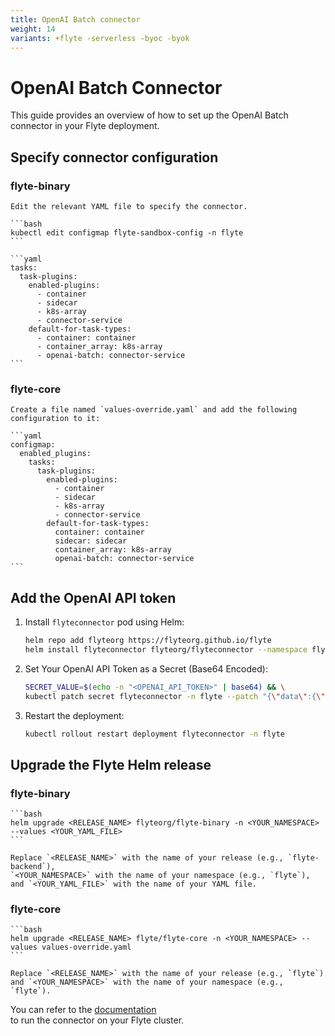 ```yaml
---
title: OpenAI Batch connector
weight: 14
variants: +flyte -serverless -byoc -byok
---
```


# OpenAI Batch Connector

This guide provides an overview of how to set up the OpenAI Batch connector in your Flyte deployment.

## Specify connector configuration

### flyte-binary

    Edit the relevant YAML file to specify the connector.

    ```bash
    kubectl edit configmap flyte-sandbox-config -n flyte
    ```

    ```yaml
    tasks:
      task-plugins:
        enabled-plugins:
          - container
          - sidecar
          - k8s-array
          - connector-service
        default-for-task-types:
          - container: container
          - container_array: k8s-array
          - openai-batch: connector-service
    ```

### flyte-core
    Create a file named `values-override.yaml` and add the following configuration to it:

    ```yaml
    configmap:
      enabled_plugins:
        tasks:
          task-plugins:
            enabled-plugins:
              - container
              - sidecar
              - k8s-array
              - connector-service
            default-for-task-types:
              container: container
              sidecar: sidecar
              container_array: k8s-array
              openai-batch: connector-service
    ```

## Add the OpenAI API token

1. Install `flyteconnector` pod using Helm:

    ```bash
    helm repo add flyteorg https://flyteorg.github.io/flyte
    helm install flyteconnector flyteorg/flyteconnector --namespace flyte
    ```

2. Set Your OpenAI API Token as a Secret (Base64 Encoded):

    ```bash
    SECRET_VALUE=$(echo -n "<OPENAI_API_TOKEN>" | base64) && \
    kubectl patch secret flyteconnector -n flyte --patch "{\"data\":{\"flyte_openai_api_key\":\"$SECRET_VALUE\"}}"
    ```

3. Restart the deployment:

    ```bash
    kubectl rollout restart deployment flyteconnector -n flyte
    ```

## Upgrade the Flyte Helm release

### flyte-binary

    ```bash
    helm upgrade <RELEASE_NAME> flyteorg/flyte-binary -n <YOUR_NAMESPACE> --values <YOUR_YAML_FILE>
    ```

    Replace `<RELEASE_NAME>` with the name of your release (e.g., `flyte-backend`),  
    `<YOUR_NAMESPACE>` with the name of your namespace (e.g., `flyte`),  
    and `<YOUR_YAML_FILE>` with the name of your YAML file.

### flyte-core

    ```bash
    helm upgrade <RELEASE_NAME> flyte/flyte-core -n <YOUR_NAMESPACE> --values values-override.yaml
    ```

    Replace `<RELEASE_NAME>` with the name of your release (e.g., `flyte`)  
    and `<YOUR_NAMESPACE>` with the name of your namespace (e.g., `flyte`).

You can refer to the [documentation](https://docs.flyte.org/en/latest/flytesnacks/examples/openai_batch_connector/index.html)  
to run the connector on your Flyte cluster.
